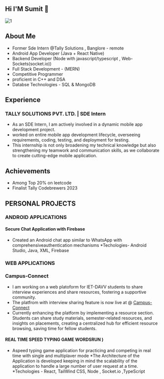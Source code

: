 ## Hi I'M Sumit 👋
![1](https://github.com/sumit-raghuwanshi97/sumit-raghuwanshi97/assets/94506472/d5383f53-218c-4cd7-a97b-f654e5a69bba)

## About Me 
* Former Sde Intern @Tally Solutions , Banglore - remote
* Android App Developer (Java + React Native)
* Backend Developer (Node with javascript/typescript , Web-Sockets(socket.io))
* Full Stack Development - (MERN)
* Competitive Programmer
* proficient in C++ and DSA 
* Databse Technologies - SQL & MongoDB

## Experience

### TALLY SOLUTIONS PVT. LTD. | SDE Intern
* As an SDE Intern, I am actively involved in a dynamic mobile app development project.
* worked on entire mobile app development lifecycle, overseeing requirements, coding, testing, and deployment for testing.
* This internship is not only broadening my technical knowledge but also strengthening my teamwork and communication skills, as we collaborate to create cutting-edge mobile application.

## Achievements
* Among Top 20% on leetcode
* Finalist Tally Codebrewers 2023

## PERSONAL PROJECTS 

### ANDROID APPLICATIONS
#### Secure Chat Application with Firebase
* Created an Android chat app similar to WhatsApp with comprehensiveauthentication mechanisms
*Techologies- Android Studio, Java, XML, Firebase

### WEB APPLICATIONS

### Campus-Connect
* I am working on a web platoform for IET-DAVV students to share interview experiences and share resources, fostering a supportive community.
* The platfrom with interview sharing feature is now live at @ [Campus-Connect](https://campus-connect-iet.vercel.app)
* Currently enhancing the platform by implementing a resource section. Students can share study materials, semester-related resources, and insights on placements, creating a centralized hub for efficient resource browsing, saving time for fellow students.

#### REAL TIME SPEED TYPING GAME WORDSRUN )
* Aspeed typing game application for practicing and competing in real time with single and multiplaver mode
*The Architecture of the Application is developed keeping in mind the scalability of the application to handle a large number of user
request at a time.
*Techologies - React, TailWind CSS, Node , Socket.io ,TypeScript
  

<!--
**sumit-raghuwanshi97/sumit-raghuwanshi97** is a ✨ _special_ ✨ repository because its `README.md` (this file) appears on your GitHub profile.

Here are some ideas to get you started:

- 🔭 I’m currently working on ...
- 🌱 I’m currently learning ...
- 👯 I’m looking to collaborate on ...
- 🤔 I’m looking for help with ...
- 💬 Ask me about ...
- 📫 How to reach me: ...
- 😄 Pronouns: ...
- ⚡ Fun fact: ...
-->
